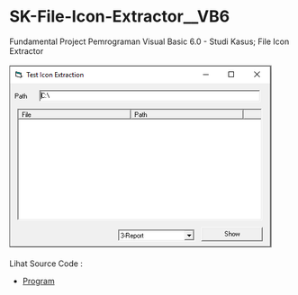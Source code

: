 # SK-File-Icon-Extractor__VB6
Fundamental Project Pemrograman Visual Basic 6.0 - Studi Kasus; File Icon Extractor<br><br>
<img src="https://github.com/RizkyKhapidsyah/SK-File-Icon-Extractor__VB6/blob/main/result/001.PNG"><br><br>
Lihat Source Code : <br>
- <a href="https://github.com/RizkyKhapidsyah/SK-File-Icon-Extractor__VB6/blob/main/frmExtrIconsTest.frm">Program</a>
